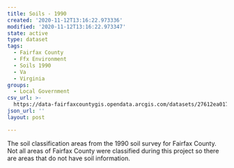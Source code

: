```yaml
---
title: Soils - 1990
created: '2020-11-12T13:16:22.973336'
modified: '2020-11-12T13:16:22.973347'
state: active
type: dataset
tags:
  - Fairfax County
  - Ffx Environment
  - Soils 1990
  - Va
  - Virginia
groups:
  - Local Government
csv_url: >-
  https://data-fairfaxcountygis.opendata.arcgis.com/datasets/27612ea017984205be091ff64f065440_0.csv?outSR=%7B%22latestWkid%22%3A2283%2C%22wkid%22%3A102746%7D
json_url: ''
layout: post

---
```

The soil classification areas from the 1990 soil survey for Fairfax County. Not all areas of Fairfax County were classified during this project so there are areas that do not have soil information.
